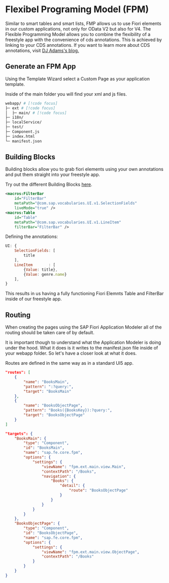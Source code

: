 # Flexibel Programing Model (FPM)

Similar to smart tables and smart lists, FMP allows us to use Fiori elements in our custom applications, not only for OData V2 but also for V4.
The Flexible Programming Model allows you to combine the flexibility of a freestyle app with the convenience of cds annotations.
This is achieved by linking to your CDS annotations.
If you want to learn more about CDS annotations, visit [DJ Adams's blog.](https://qmacro.org/blog/posts/2023/03/10/a-deep-dive-into-odata-and-cds-annotations/)

## Generate an FPM App

Using the Template Wizard select a Custom Page as your application template.

Inside of the main folder you will find your xml and js files.

```zsh
webapp/ # [!code focus]
├─ ext # [!code focus]
│  ├─ main/ # [!code focus]
├─ i18n/
├─ localService/
├─ test/
├─ Component.js
├─ index.html
└─ manifest.json
```

## Building Blocks

Building blocks allow you to grab fiori elements using your own annotations and put them straight into your freestyle app.

Try out the different Building Blocks [here](https://sapui5.hana.ondemand.com/test-resources/sap/fe/core/fpmExplorer/index.html#/buildingBlocks/buildingBlockOverview).

```xml
<macros:FilterBar
    id="FilterBar"
    metaPath="@com.sap.vocabularies.UI.v1.SelectionFields"
    liveMode="true" />
<macros:Table
    id="Table"
    metaPath="@com.sap.vocabularies.UI.v1.LineItem"
    filterBar="FilterBar" />
```

Defining the annotations:

```javascript
UI: {
    SelectionFields: [
        title
    ],
    LineItem       : [
        {Value: title},
        {Value: genre.name}
    ],
}
```

This results in us having a fully functioning Fiori Elemnts Table and FilterBar inside of our freestyle app.

## Routing

When creating the pages using the SAP Fiori Application Modeler all of the routing should be taken care of by default.

It is important though to understand what the Application Modeler is doing under the hood.
What it does is it writes to the manifest.json file inside of your webapp folder.
So let's have a closer look at what it does.

Routes are defined in the same way as in a standard UI5 app.

```json
"routes": [
    {
        "name": "BooksMain",
        "pattern": ":?query:",
        "target": "BooksMain"
    },
    {
        "name": "BooksObjectPage",
        "pattern": "Books({BooksKey}):?query:",
        "target": "BooksObjectPage"
    }
]
```

```json
"targets": {
    "BooksMain": {
        "type": "Component",
        "id": "BooksMain",
        "name": "sap.fe.core.fpm",
        "options": {
            "settings": {
                "viewName": "fpm.ext.main.view.Main",
                "contextPath": "/Books",
                "navigation": {
                    "Books": {
                        "detail": {
                            "route": "BooksObjectPage"
                        }
                    }
                }
            }
        }
    },
    "BooksObjectPage": {
        "type": "Component",
        "id": "BooksObjectPage",
        "name": "sap.fe.core.fpm",
        "options": {
            "settings": {
                "viewName": "fpm.ext.main.view.ObjectPage",
                "contextPath": "/Books"
            }
        }
    }
}
```
